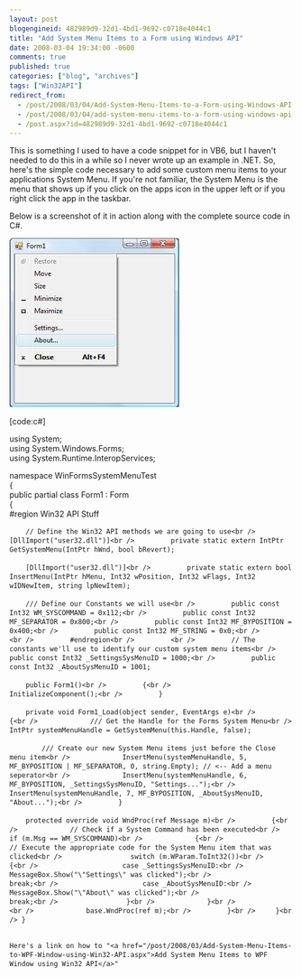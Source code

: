 ```yaml
---
layout: post
blogengineid: 482989d9-32d1-4bd1-9692-c0718e4044c1
title: "Add System Menu Items to a Form using Windows API"
date: 2008-03-04 19:34:00 -0600
comments: true
published: true
categories: ["blog", "archives"]
tags: ["Win32API"]
redirect_from: 
  - /post/2008/03/04/Add-System-Menu-Items-to-a-Form-using-Windows-API
  - /post/2008/03/04/add-system-menu-items-to-a-form-using-windows-api
  - /post.aspx?id=482989d9-32d1-4bd1-9692-c0718e4044c1
---
```

<!-- more -->

This is something I used to have a code snippet for in VB6, but I haven't needed to do this in a while so I never wrote up an example in .NET. So, here's the simple code necessary to add some custom menu items to your applications System Menu. If you're not familiar, the System Menu is the menu that shows up if you click on the apps icon in the upper left or if you right click the app in the taskbar.

Below is a screenshot of it in action along with the complete source code in C#.

<img src="/images/posts/Win32API_AddSystemMenuItem.png" alt="" width="301" height="299" />

[code:c#]

using System;<br /> using System.Windows.Forms;<br /> using System.Runtime.InteropServices;

namespace WinFormsSystemMenuTest<br /> {<br />     public partial class Form1 : Form<br />     {<br />         #region Win32 API Stuff

        // Define the Win32 API methods we are going to use<br />         [DllImport("user32.dll")]<br />         private static extern IntPtr GetSystemMenu(IntPtr hWnd, bool bRevert);

        [DllImport("user32.dll")]<br />         private static extern bool InsertMenu(IntPtr hMenu, Int32 wPosition, Int32 wFlags, Int32 wIDNewItem, string lpNewItem);

        /// Define our Constants we will use<br />         public const Int32 WM_SYSCOMMAND = 0x112;<br />         public const Int32 MF_SEPARATOR = 0x800;<br />         public const Int32 MF_BYPOSITION = 0x400;<br />         public const Int32 MF_STRING = 0x0;<br />         <br />         #endregion<br />         <br />         // The constants we'll use to identify our custom system menu items<br />         public const Int32 _SettingsSysMenuID = 1000;<br />         public const Int32 _AboutSysMenuID = 1001;

        public Form1()<br />         {<br />             InitializeComponent();<br />         }

        private void Form1_Load(object sender, EventArgs e)<br />         {<br />             /// Get the Handle for the Forms System Menu<br />             IntPtr systemMenuHandle = GetSystemMenu(this.Handle, false);

            /// Create our new System Menu items just before the Close menu item<br />             InsertMenu(systemMenuHandle, 5, MF_BYPOSITION | MF_SEPARATOR, 0, string.Empty); // <-- Add a menu seperator<br />             InsertMenu(systemMenuHandle, 6, MF_BYPOSITION, _SettingsSysMenuID, "Settings...");<br />             InsertMenu(systemMenuHandle, 7, MF_BYPOSITION, _AboutSysMenuID, "About...");<br />         }

        protected override void WndProc(ref Message m)<br />         {<br />             // Check if a System Command has been executed<br />             if (m.Msg == WM_SYSCOMMAND)<br />             {<br />                 // Execute the appropriate code for the System Menu item that was clicked<br />                 switch (m.WParam.ToInt32())<br />                 {<br />                     case _SettingsSysMenuID:<br />                         MessageBox.Show("\"Settings\" was clicked");<br />                         break;<br />                     case _AboutSysMenuID:<br />                         MessageBox.Show("\"About\" was clicked");<br />                         break;<br />                 }<br />             }<br />             <br />             base.WndProc(ref m);<br />         }<br />     }<br /> }

```

Here's a link on how to "<a href="/post/2008/03/Add-System-Menu-Items-to-WPF-Window-using-Win32-API.aspx">Add System Menu Items to WPF Window using Win32 API</a>"
